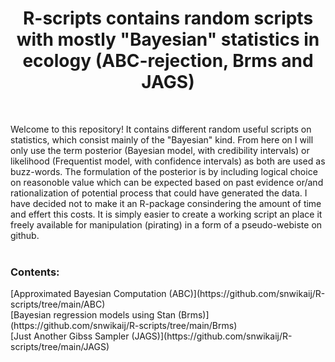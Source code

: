 <h1 align="center">R-scripts contains random scripts with mostly "Bayesian" statistics in ecology (ABC-rejection, Brms and JAGS) </h1>  <br />

Welcome to this repository! It contains different random useful scripts on statistics, which consist mainly of the "Bayesian" kind. From here on
I will only use the term posterior (Bayesian model, with credibility intervals) or likelihood (Frequentist model, with confidence intervals) as
both are used as buzz-words. The formulation of the posterior is by including logical choice on reasonoble value which can be expected based on past evidence 
or/and rationalization of potential process that could have generated the data. I have decided not to make it an R-package consindering 
the amount of time and effert this costs. It is simply easier to create a working script an place it freely available for manipulation (pirating) 
in a form of a pseudo-webiste on github.<br />
  <br />
<h3/>Contents:</h3> 
[Approximated Bayesian Computation (ABC)](https://github.com/snwikaij/R-scripts/tree/main/ABC) <br />
[Bayesian regression models using Stan (Brms)](https://github.com/snwikaij/R-scripts/tree/main/Brms) <br />
[Just Another Gibss Sampler (JAGS)](https://github.com/snwikaij/R-scripts/tree/main/JAGS) <br />
